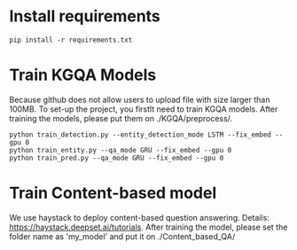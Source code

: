 # Install requirements
```
pip install -r requirements.txt
```

# Train KGQA Models
Because github does not allow users to upload file with size larger than 100MB. To set-up the project, you firstlt need to train KGQA models. After
training the models, please put them on ./KGQA/preprocess/.
```
python train_detection.py --entity_detection_mode LSTM --fix_embed --gpu 0
python train_entity.py --qa_mode GRU --fix_embed --gpu 0
python train_pred.py --qa_mode GRU --fix_embed --gpu 0
```

# Train Content-based model
We use haystack to deploy content-based question answering. Details: https://haystack.deepset.ai/tutorials.
After training the model, please set the folder name as 'my_model' and put it on ./Content_based_QA/

